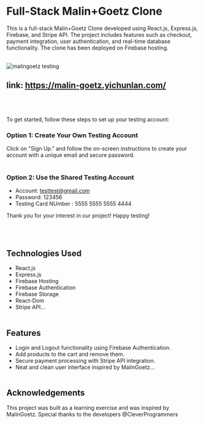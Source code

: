 # Full-Stack Malin+Goetz Clone
This is a full-stack Malin+Goetz Clone developed using React.js, Express.js, Firebase, and Stripe API. 
The project includes features such as checkout, payment integration, user authentication, and real-time database functionality. 
The clone has been deployed on Firebase hosting. <br/><br/>

![malingoetz testing](https://github.com/yclanlan/marlin-goetz-store/assets/97862198/80adac0f-ae49-4e5d-be9f-2e403b5313ec)

## link: https://malin-goetz.yichunlan.com/<br/><br/><br/>


To get started, follow these steps to set up your testing account:

### Option 1: Create Your Own Testing Account

Click on "Sign Up." and follow the on-screen instructions to create your account with a unique email and secure password. <br/><br/>
### Option 2: Use the Shared Testing Account 

* Account: testtest@gmail.com <br/>
* Password: 123456
* Testing Card NUmber : 5555 5555 5555 4444


Thank you for your interest in our project! Happy testing!

<br/><br/>
## Technologies Used
* React.js
* Express.js
* Firebase Hosting
* Firebase Authentication
* Firebase Storage
* React-Dom
* Stripe API...
<br/><br/>
## Features
* Login and Logout functionality using Firebase Authentication.
* Add products to the cart and remove them.
* Secure payment processing with Stripe API integration.
* Neat and clean user interface inspired by MalinGoetz...
<br/><br/>
## Acknowledgements
This project was built as a learning exercise and was inspired by MalinGoetz. 
Special thanks to the developers @CleverProgrammers


